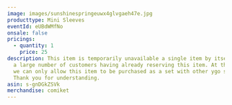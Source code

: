 ```yaml
---
image: images/sunshinespringeuwx4glvgaeh47e.jpg
producttype: Mini Sleeves
eventId: eUBdWMfNo
onsale: false
pricings:
  - quantity: 1
    price: 25
description: This item is temporarily unavailable a single item by itself due to
  a large number of customers having already reserving this item. At this time
  we can only allow this item to be purchased as a set with other ygo sleeves.
  Thank you for understanding.
asin: s-gnDGkZSVk
merchandise: comiket
---
```

